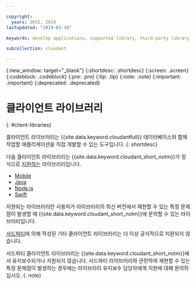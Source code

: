 ```yaml
---

copyright:
  years: 2015, 2019
lastupdated: "2019-03-18"

keywords: develop applications, supported library, third-party library

subcollection: cloudant

---
```


{:new_window: target="_blank"}
{:shortdesc: .shortdesc}
{:screen: .screen}
{:codeblock: .codeblock}
{:pre: .pre}
{:tip: .tip}
{:note: .note}
{:important: .important}
{:deprecated: .deprecated}

<!-- Acrolinx: 2017-05-10 -->

# 클라이언트 라이브러리
{: #client-libraries}

클라이언트 라이브러리는 {{site.data.keyword.cloudantfull}} 데이터베이스와
함께 작업할 애플리케이션을 직접 개발할 수 있는 도구입니다.
{: shortdesc}

다음 클라이언트 라이브러리는 {{site.data.keyword.cloudant_short_notm}}가 정식으로 [지원하는](/docs/services/Cloudant?topic=cloudant-supported-client-libraries#supported-client-libraries) 라이브러리입니다.

-	[Mobile](/docs/services/Cloudant?topic=cloudant-supported-client-libraries#mobile)
-	[Java](/docs/services/Cloudant?topic=cloudant-supported-client-libraries#java)
-	[Node.js](/docs/services/Cloudant?topic=cloudant-supported-client-libraries#node-js)
-	[Swift](/docs/services/Cloudant?topic=cloudant-supported-client-libraries#swift)

지원되는 라이브러리란 사용자가 라이브러리의 최신 버전에서 재현할 수 있는 특정 문제점이
발생할 때 {{site.data.keyword.cloudant_short_notm}}에 문의할 수 있는 라이브러리입니다.

[서드파티](/docs/services/Cloudant?topic=cloudant-third-party-client-libraries#third-party-client-libraries)에 의해 작성된 기타 클라이언트 라이브러리는 더 이상 공식적으로 지원되지 않습니다.

서드파티 클라이언트 라이브러리는 {{site.data.keyword.cloudant_short_notm}}에서 유지보수되거나 지원되지 않습니다. 서드파티 라이브러리와 관련하여 재현할 수 있는 특정 문제점이 발생하는 경우에는 라이브러리 유지보수 담당자에게 지원에 대해 문의하십시오.
{: note}

